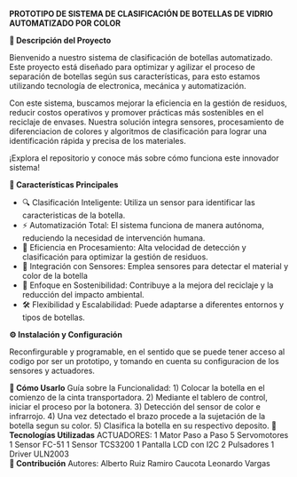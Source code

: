 **PROTOTIPO DE SISTEMA DE CLASIFICACIÓN DE BOTELLAS DE VIDRIO AUTOMATIZADO POR COLOR**

**📝 Descripción del Proyecto**

Bienvenido a nuestro sistema de clasificación de botellas automatizado. Este proyecto está diseñado para optimizar y agilizar el proceso de separación de botellas según sus características, para esto estamos utilizando tecnología de electronica, mecánica y automatización.

Con este sistema, buscamos mejorar la eficiencia en la gestión de residuos, reducir costos operativos y promover prácticas más sostenibles en el reciclaje de envases. Nuestra solución integra sensores, procesamiento de diferenciacion de colores y algoritmos de clasificación para lograr una identificación rápida y precisa de los materiales.

¡Explora el repositorio y conoce más sobre cómo funciona este innovador sistema!

**🎯 Características Principales**

- 🔍 Clasificación Inteligente: Utiliza un sensor para identificar las caracteristicas de la botella.
- ⚡ Automatización Total: El sistema funciona de manera autónoma, reduciendo la necesidad de intervención humana.
- 🔄 Eficiencia en Procesamiento: Alta velocidad de detección y clasificación para optimizar la gestión de residuos.
- 🤖 Integración con Sensores: Emplea sensores para detectar el material y color de la botella
- 🌱 Enfoque en Sostenibilidad: Contribuye a la mejora del reciclaje y la reducción del impacto ambiental.
- 🛠️ Flexibilidad y Escalabilidad: Puede adaptarse a diferentes entornos y tipos de botellas.

**⚙️ Instalación y Configuración**

Reconfirgurable y programable, en el sentido que se puede tener acceso al codigo por ser un prototipo, y tomando en cuenta su configuracion de los sensores y actuadores. 

**🚀 Cómo Usarlo**
    Guía sobre la Funcionalidad:
    1) Colocar la botella en el comienzo de la cinta transportadora.
    2) Mediante el tablero de control, iniciar el proceso por la botonera.
    3) Detección del sensor de color e infrarrojo.
    4) Una vez detectado el brazo procede a la sujetación de la botella segun su color.
    5) Clasifica la botella en su respectivo deposito.
**🔎 Tecnologías Utilizadas**
ACTUADORES: 1 Mator Paso a Paso
            5 Servomotores
            1 Sensor FC-51
            1 Sensor TCS3200
            1 Pantalla LCD con I2C
            2 Pulsadores
            1 Driver ULN2003    
**👥 Contribución**
Autores: Alberto Ruiz
         Ramiro Caucota
         Leonardo Vargas

